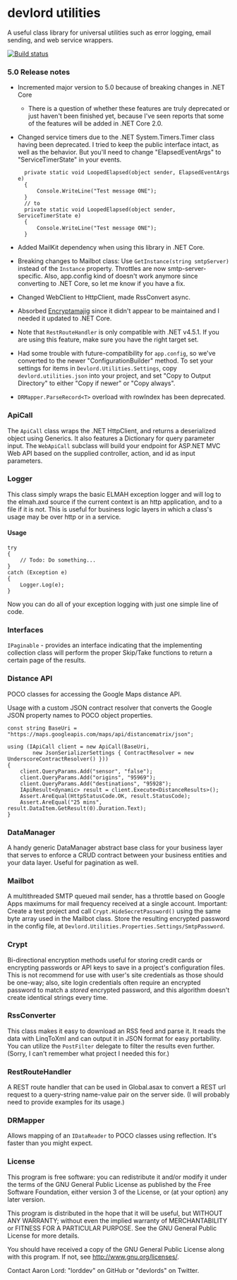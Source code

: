 devlord utilities
====================
A useful class library for universal utilities such as error logging, email sending, and web service wrappers.

[![Build status](https://ci.appveyor.com/api/projects/status/i0us4v5jxi6llk3e?svg=true)](https://ci.appveyor.com/project/lorddev/utilities)

### 5.0 Release notes

* Incremented major version to 5.0 because of breaking changes in .NET Core
    - There is a question of whether these features are truly deprecated or just haven't been finished yet, because I've seen reports
      that some of the features will be added in .NET Core 2.0.

* Changed service timers due to the .NET System.Timers.Timer class having been deprecated. I tried to keep the public interface intact, 
as well as the behavior. But you'll need to change "ElapsedEventArgs" to "ServiceTimerState" in your events.

        private static void LoopedElapsed(object sender, ElapsedEventArgs e)
        {
            Console.WriteLine("Test message ONE");
        }
        // to
        private static void LoopedElapsed(object sender, ServiceTimerState e)
        {
            Console.WriteLine("Test message ONE");
        }
* Added MailKit dependency when using this library in .NET Core.
* Breaking changes to Mailbot class: Use `GetInstance(string smtpServer)` instead of the `Instance` property. Throttles are now smtp-server-specific.
  Also, app.config kind of doesn't work anymore since converting to .NET Core, so let me know if you have a fix.
* Changed WebClient to HttpClient, made RssConvert async.
* Absorbed [Encryptamajig](https://github.com/jbubriski/Encryptamajig) since it didn't appear to be maintained and I needed it updated to .NET Core.
* Note that `RestRouteHandler` is only compatible with .NET v4.5.1. If you are using this feature, make sure you have the right target set.
* Had some trouble with future-compatibility for `app.config`, so we've converted to the newer "ConfigurationBuilder" method. To set your settings for
  items in `Devlord.Utilities.Settings`, copy `devlord.utilities.json` into your project, and set "Copy to Output Directory" to either
  "Copy if newer" or "Copy always".
* `DRMapper.ParseRecord<T>` overload with rowIndex has been deprecated.

### ApiCall

The `ApiCall` class wraps the .NET HttpClient, and returns a deserialized object using Generics. It also features a Dictionary for query parameter 
input. The `WebApiCall` subclass will build your endpoint for ASP.NET MVC Web API based on the supplied controller, action, and id as input parameters.

### Logger

This class simply wraps the basic ELMAH exception logger and will log to the elmah.axd source if the current context is an http application, 
and to a file if it is not. This is useful for business logic layers in which a class's usage may be over http or in a service.

#### Usage

    try
    {
        // Todo: Do something...
    }
    catch (Exception e)
    {
        Logger.Log(e);
    }

Now you can do all of your exception logging with just one simple line of code.

### Interfaces

`IPaginable` - provides an interface indicating that the implementing collection class will perform the proper Skip/Take functions to return a 
certain page of the results.

### Distance API

POCO classes for accessing the Google Maps distance API.

Usage with a custom JSON contract resolver that converts the Google JSON property names to POCO object properties.

    const string BaseUri = "https://maps.googleapis.com/maps/api/distancematrix/json";

    using (IApiCall client = new ApiCall(BaseUri,
            new JsonSerializerSettings { ContractResolver = new UnderscoreContractResolver() }))
    {
        client.QueryParams.Add("sensor", "false");
        client.QueryParams.Add("origins", "95969");
        client.QueryParams.Add("destinations", "95928");
        IApiResult<dynamic> result = client.Execute<DistanceResults>();
        Assert.AreEqual(HttpStatusCode.OK, result.StatusCode);
        Assert.AreEqual("25 mins", result.DataItem.GetResult(0).Duration.Text);
    }

### DataManager

A handy generic DataManager abstract base class for your business layer that serves to enforce a CRUD contract between your business entities
and your data layer. Useful for pagination as well.

### Mailbot

A multithreaded SMTP queued mail sender, has a throttle based on Google Apps maximums for mail frequency received at a single account.
Important: Create a test project and call `Crypt.HideSecretPassword()` using the same byte array used in the Mailbot class. Store the resulting encrypted password in the config file, at `Devlord.Utilities.Properties.Settings/SmtpPassword`.

### Crypt

Bi-directional encryption methods useful for storing credit cards or encrypting passwords or API keys to save in a project's configuration files. 
This is not recommend for use with user's site credentials as those should be one-way; also, site login credentials often require an encrypted password 
to match a _stored_ encrypted password, and this algorithm doesn't create identical strings every time.

### RssConverter

This class makes it easy to download an RSS feed and parse it. It reads the data with LinqToXml and can output it in JSON format for easy portability. 
You can utilize the `PostFilter` delegate to filter the results even further. (Sorry, I can't remember what project I needed this for.)

### RestRouteHandler

A REST route handler that can be used in Global.asax to convert a REST url request to a query-string name-value pair on the server side. (I will 
probably need to provide examples for its usage.)

### DRMapper

Allows mapping of an `IDataReader` to POCO classes using reflection. It's faster than you might expect.

### License

This program is free software: you can redistribute it and/or modify
it under the terms of the GNU General Public License as published by
the Free Software Foundation, either version 3 of the License, or
(at your option) any later version.

This program is distributed in the hope that it will be useful,
but WITHOUT ANY WARRANTY; without even the implied warranty of
MERCHANTABILITY or FITNESS FOR A PARTICULAR PURPOSE.  See the
GNU General Public License for more details.

You should have received a copy of the GNU General Public License
along with this program.  If not, see <http://www.gnu.org/licenses/>.

Contact Aaron Lord: "lorddev" on GitHub or "devlords" on Twitter.
